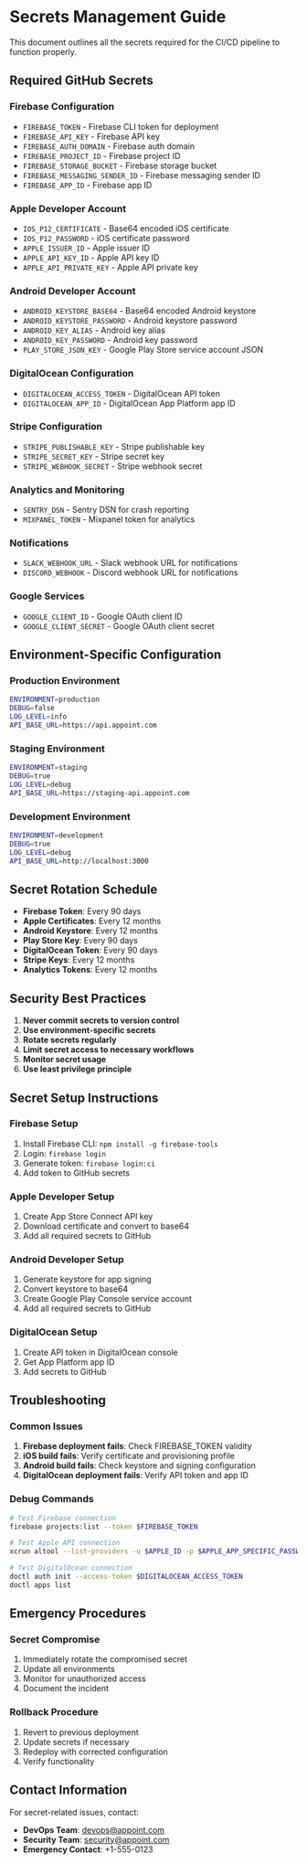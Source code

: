 # Secrets Management Guide

This document outlines all the secrets required for the CI/CD pipeline to function properly.

## Required GitHub Secrets

### Firebase Configuration
- `FIREBASE_TOKEN` - Firebase CLI token for deployment
- `FIREBASE_API_KEY` - Firebase API key
- `FIREBASE_AUTH_DOMAIN` - Firebase auth domain
- `FIREBASE_PROJECT_ID` - Firebase project ID
- `FIREBASE_STORAGE_BUCKET` - Firebase storage bucket
- `FIREBASE_MESSAGING_SENDER_ID` - Firebase messaging sender ID
- `FIREBASE_APP_ID` - Firebase app ID

### Apple Developer Account
- `IOS_P12_CERTIFICATE` - Base64 encoded iOS certificate
- `IOS_P12_PASSWORD` - iOS certificate password
- `APPLE_ISSUER_ID` - Apple issuer ID
- `APPLE_API_KEY_ID` - Apple API key ID
- `APPLE_API_PRIVATE_KEY` - Apple API private key

### Android Developer Account
- `ANDROID_KEYSTORE_BASE64` - Base64 encoded Android keystore
- `ANDROID_KEYSTORE_PASSWORD` - Android keystore password
- `ANDROID_KEY_ALIAS` - Android key alias
- `ANDROID_KEY_PASSWORD` - Android key password
- `PLAY_STORE_JSON_KEY` - Google Play Store service account JSON

### DigitalOcean Configuration
- `DIGITALOCEAN_ACCESS_TOKEN` - DigitalOcean API token
- `DIGITALOCEAN_APP_ID` - DigitalOcean App Platform app ID

### Stripe Configuration
- `STRIPE_PUBLISHABLE_KEY` - Stripe publishable key
- `STRIPE_SECRET_KEY` - Stripe secret key
- `STRIPE_WEBHOOK_SECRET` - Stripe webhook secret

### Analytics and Monitoring
- `SENTRY_DSN` - Sentry DSN for crash reporting
- `MIXPANEL_TOKEN` - Mixpanel token for analytics

### Notifications
- `SLACK_WEBHOOK_URL` - Slack webhook URL for notifications
- `DISCORD_WEBHOOK` - Discord webhook URL for notifications

### Google Services
- `GOOGLE_CLIENT_ID` - Google OAuth client ID
- `GOOGLE_CLIENT_SECRET` - Google OAuth client secret

## Environment-Specific Configuration

### Production Environment
```bash
ENVIRONMENT=production
DEBUG=false
LOG_LEVEL=info
API_BASE_URL=https://api.appoint.com
```

### Staging Environment
```bash
ENVIRONMENT=staging
DEBUG=true
LOG_LEVEL=debug
API_BASE_URL=https://staging-api.appoint.com
```

### Development Environment
```bash
ENVIRONMENT=development
DEBUG=true
LOG_LEVEL=debug
API_BASE_URL=http://localhost:3000
```

## Secret Rotation Schedule

- **Firebase Token**: Every 90 days
- **Apple Certificates**: Every 12 months
- **Android Keystore**: Every 12 months
- **Play Store Key**: Every 90 days
- **DigitalOcean Token**: Every 90 days
- **Stripe Keys**: Every 12 months
- **Analytics Tokens**: Every 12 months

## Security Best Practices

1. **Never commit secrets to version control**
2. **Use environment-specific secrets**
3. **Rotate secrets regularly**
4. **Limit secret access to necessary workflows**
5. **Monitor secret usage**
6. **Use least privilege principle**

## Secret Setup Instructions

### Firebase Setup
1. Install Firebase CLI: `npm install -g firebase-tools`
2. Login: `firebase login`
3. Generate token: `firebase login:ci`
4. Add token to GitHub secrets

### Apple Developer Setup
1. Create App Store Connect API key
2. Download certificate and convert to base64
3. Add all required secrets to GitHub

### Android Developer Setup
1. Generate keystore for app signing
2. Convert keystore to base64
3. Create Google Play Console service account
4. Add all required secrets to GitHub

### DigitalOcean Setup
1. Create API token in DigitalOcean console
2. Get App Platform app ID
3. Add secrets to GitHub

## Troubleshooting

### Common Issues
1. **Firebase deployment fails**: Check FIREBASE_TOKEN validity
2. **iOS build fails**: Verify certificate and provisioning profile
3. **Android build fails**: Check keystore and signing configuration
4. **DigitalOcean deployment fails**: Verify API token and app ID

### Debug Commands
```bash
# Test Firebase connection
firebase projects:list --token $FIREBASE_TOKEN

# Test Apple API connection
xcrun altool --list-providers -u $APPLE_ID -p $APPLE_APP_SPECIFIC_PASSWORD

# Test DigitalOcean connection
doctl auth init --access-token $DIGITALOCEAN_ACCESS_TOKEN
doctl apps list
```

## Emergency Procedures

### Secret Compromise
1. Immediately rotate the compromised secret
2. Update all environments
3. Monitor for unauthorized access
4. Document the incident

### Rollback Procedure
1. Revert to previous deployment
2. Update secrets if necessary
3. Redeploy with corrected configuration
4. Verify functionality

## Contact Information

For secret-related issues, contact:
- **DevOps Team**: devops@appoint.com
- **Security Team**: security@appoint.com
- **Emergency Contact**: +1-555-0123